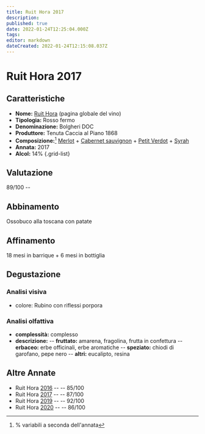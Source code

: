 ```yaml
---
title: Ruit Hora 2017
description: 
published: true
date: 2022-01-24T12:25:04.000Z
tags: 
editor: markdown
dateCreated: 2022-01-24T12:15:08.037Z
---
```


<div class="annata">

# Ruit Hora 2017

## Caratteristiche
- **Nome:** <span class="nome">[Ruit Hora](/vini/Italia/Toscana/Tenuta-Caccia-al-Piano-1868/Ruit-Hora/scheda-globale)</span> (pagina globale del vino) 
- **Tipologia:** Rosso fermo
- **Denominazione:** <span class="denominazione">Bolgheri DOC</span> 
- **Produttore:** <span class="cantina">Tenuta Caccia al Piano 1868</span> 
- **Composizione:**[^1] <span class="vitigno"> [Merlot](/vitigni/Francia/bacca-nera/merlot) + [Cabernet sauvignon](/vitigni/Francia/bacca-nera/cabernet-sauvignon) + [Petit Verdot](/vitigni/Francia/bacca-nera/petit-verdot) + [Syrah](/vitigni/Francia/bacca-nera/syrah) </span>
- **Annata:** <span class="annocorrente">2017</span>
- **Alcol:** 14%
{.grid-list}

## Valutazione

<span class="punteggio">89/100</span> -- <span class="valutazione"><span class="star-4"></span></span>

## Abbinamento
Ossobuco alla toscana con patate

## Affinamento
18 mesi in barrique + 6 mesi in bottiglia

## Degustazione

### Analisi visiva
- colore: Rubino con riflessi porpora

### Analisi olfattiva

<div class="vini vini-2017" id="Ruit-Hora"></div>
<div class="olfattiva-testo">

- **complessità:**  <span class="complessitaVino">complesso</span>
- **descrizione:** 
  -- **<span class="fruttatoInput">fruttato</span>:** amarena, fragolina, frutta in confettura
  -- **<span class="vegetaleInput">erbaceo</span>:** erbe officinali, erbe aromatiche
  -- **<span class="speziatoInput">speziato</span>:** chiodi di garofano, pepe nero
  -- **<span class="altriInput">altri</span>:** eucalipto, resina

</div>

## Altre Annate
- Ruit Hora [2016](/vini/Italia/Toscana/Tenuta-Caccia-al-Piano/Ruit-Hora/2016) -- <span class="star-3"></span> -- 85/100
- Ruit Hora [2017](/vini/Italia/Toscana/Tenuta-Caccia-al-Piano/Ruit-Hora/2017) -- <span class="star-3"></span> -- 87/100
- Ruit Hora [2019](/vini/Italia/Toscana/Tenuta-Caccia-al-Piano/Ruit-Hora/2019) -- <span class="star-5"></span> -- 92/100
- Ruit Hora [2020](/vini/Italia/Toscana/Tenuta-Caccia-al-Piano/Ruit-Hora/2020) -- <span class="star-3"></span> -- 86/100
  
[^1]: % variabili a seconda dell'annata
  
</div>